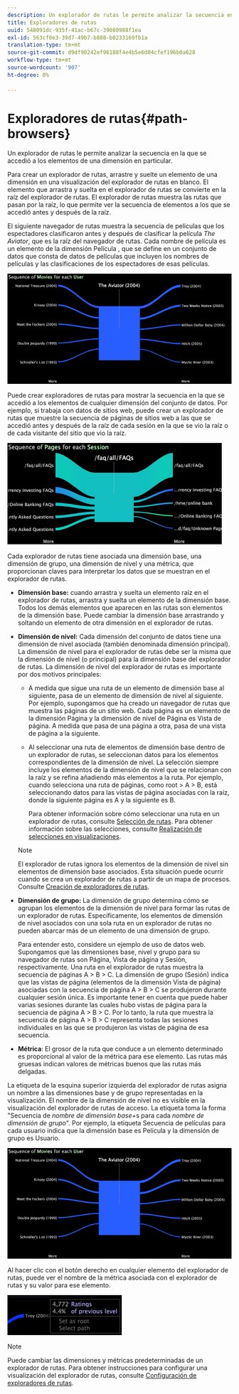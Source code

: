 ```yaml
---
description: Un explorador de rutas le permite analizar la secuencia en la que se accedió a los elementos de una dimensión en particular.
title: Exploradores de rutas
uuid: 548091dc-935f-41ac-b67c-39080988f1ea
exl-id: 563cf0e3-39d7-49b7-b808-b0233169fb1a
translation-type: tm+mt
source-git-commit: d9df90242ef96188f4e4b5e6d04cfef196b0a628
workflow-type: tm+mt
source-wordcount: '907'
ht-degree: 0%

---
```


# Exploradores de rutas{#path-browsers}

Un explorador de rutas le permite analizar la secuencia en la que se accedió a los elementos de una dimensión en particular.

Para crear un explorador de rutas, arrastre y suelte un elemento de una dimensión en una visualización del explorador de rutas en blanco. El elemento que arrastra y suelta en el explorador de rutas se convierte en la raíz del explorador de rutas. El explorador de rutas muestra las rutas que pasan por la raíz, lo que permite ver la secuencia de elementos a los que se accedió antes y después de la raíz.

El siguiente navegador de rutas muestra la secuencia de películas que los espectadores clasificaron antes y después de clasificar la película *The Aviator*, que es la raíz del navegador de rutas. Cada nombre de película es un elemento de la dimensión Película , que se define en un conjunto de datos que consta de datos de películas que incluyen los nombres de películas y las clasificaciones de los espectadores de esas películas.

![](assets/vis_PathBrowser_Movies.png)

Puede crear exploradores de rutas para mostrar la secuencia en la que se accedió a los elementos de cualquier dimensión del conjunto de datos. Por ejemplo, si trabaja con datos de sitios web, puede crear un explorador de rutas que muestre la secuencia de páginas de sitios web a las que se accedió antes y después de la raíz de cada sesión en la que se vio la raíz o de cada visitante del sitio que vio la raíz.

![](assets/vis_PathBrowser_Pages.png)

Cada explorador de rutas tiene asociada una dimensión base, una dimensión de grupo, una dimensión de nivel y una métrica, que proporcionan claves para interpretar los datos que se muestran en el explorador de rutas.

* **Dimensión base:** cuando arrastra y suelta un elemento raíz en el explorador de rutas, arrastra y suelta un elemento de la dimensión base. Todos los demás elementos que aparecen en las rutas son elementos de la dimensión base. Puede cambiar la dimensión base arrastrando y soltando un elemento de otra dimensión en el explorador de rutas.
* **Dimensión de nivel:** Cada dimensión del conjunto de datos tiene una dimensión de nivel asociada (también denominada dimensión principal). La dimensión de nivel para el explorador de rutas debe ser la misma que la dimensión de nivel (o principal) para la dimensión base del explorador de rutas. La dimensión de nivel del explorador de rutas es importante por dos motivos principales:

   * A medida que sigue una ruta de un elemento de dimensión base al siguiente, pasa de un elemento de dimensión de nivel al siguiente. Por ejemplo, supongamos que ha creado un navegador de rutas que muestra las páginas de un sitio web. Cada página es un elemento de la dimensión Página y la dimensión de nivel de Página es Vista de página. A medida que pasa de una página a otra, pasa de una vista de página a la siguiente.
   * Al seleccionar una ruta de elementos de dimensión base dentro de un explorador de rutas, se seleccionan datos para los elementos correspondientes de la dimensión de nivel. La selección siempre incluye los elementos de la dimensión de nivel que se relacionan con la raíz y se refina añadiendo más elementos a la ruta. Por ejemplo, cuando selecciona una ruta de páginas, como root > A > B, está seleccionando datos para las vistas de página asociadas con la raíz, donde la siguiente página es A y la siguiente es B.

      Para obtener información sobre cómo seleccionar una ruta en un explorador de rutas, consulte [Selección de rutas](../../../../home/c-get-started/c-analysis-vis/c-path-browsers/t-sel-paths.md#task-bf44d08c71954ef2adec4b82f840adeb). Para obtener información sobre las selecciones, consulte [Realización de selecciones en visualizaciones](../../../../home/c-get-started/c-vis/c-sel-vis/c-sel-vis.md#concept-012870ec22c7476e9afbf3b8b2515746).
   >[!NOTE]
   >
   >El explorador de rutas ignora los elementos de la dimensión de nivel sin elementos de dimensión base asociados. Esta situación puede ocurrir cuando se crea un explorador de rutas a partir de un mapa de procesos. Consulte [Creación de exploradores de rutas](../../../../home/c-get-started/c-analysis-vis/c-path-browsers/c-create-path-browsers.md#concept-e120de6a740d4b6f98dda9e2b638f6ff).

* **Dimensión de grupo:** La dimensión de grupo determina cómo se agrupan los elementos de la dimensión de nivel para formar las rutas de un explorador de rutas. Específicamente, los elementos de dimensión de nivel asociados con una sola ruta en un explorador de rutas no pueden abarcar más de un elemento de una dimensión de grupo.

   Para entender esto, considere un ejemplo de uso de datos web. Supongamos que las dimensiones base, nivel y grupo para su navegador de rutas son Página, Vista de página y Sesión, respectivamente. Una ruta en el explorador de rutas muestra la secuencia de páginas A > B > C. La dimensión de grupo (Sesión) indica que las vistas de página (elementos de la dimensión Vista de página) asociadas con la secuencia de página A > B > C se produjeron durante cualquier sesión única. Es importante tener en cuenta que puede haber varias sesiones durante las cuales hubo vistas de página para la secuencia de página A > B > C. Por lo tanto, la ruta que muestra la secuencia de página A > B > C representa todas las sesiones individuales en las que se produjeron las vistas de página de esa secuencia.

* **Métrica**: El grosor de la ruta que conduce a un elemento determinado es proporcional al valor de la métrica para ese elemento. Las rutas más gruesas indican valores de métricas buenos que las rutas más delgadas.

La etiqueta de la esquina superior izquierda del explorador de rutas asigna un nombre a las dimensiones base y de grupo representadas en la visualización. El nombre de la dimensión de nivel no es visible en la visualización del explorador de rutas de acceso. La etiqueta toma la forma &quot;Secuencia de *nombre de dimensión base*+s para cada *nombre de dimensión de grupo*&quot;. Por ejemplo, la etiqueta Secuencia de películas para cada usuario indica que la dimensión base es Película y la dimensión de grupo es Usuario.

![](assets/vis_PathBrowser_Movies.png)

Al hacer clic con el botón derecho en cualquier elemento del explorador de rutas, puede ver el nombre de la métrica asociada con el explorador de rutas y su valor para ese elemento.

![](assets/vis_PathBrowser_RightClick.png)

>[!NOTE]
>
>Puede cambiar las dimensiones y métricas predeterminadas de un explorador de rutas. Para obtener instrucciones para configurar una visualización del explorador de rutas, consulte [Configuración de exploradores de rutas](../../../../home/c-get-started/c-intf-anlys-ftrs/t-config-path-brwsr.md#task-bbb3ddaa140a414f984b697c2b8202a3).
